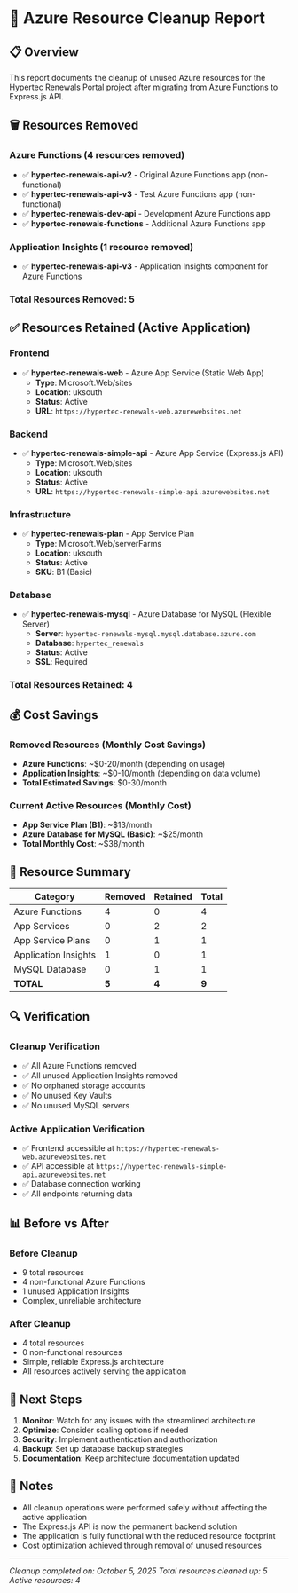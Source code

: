 # 🧹 Azure Resource Cleanup Report

## 📋 **Overview**

This report documents the cleanup of unused Azure resources for the Hypertec Renewals Portal project after migrating from Azure Functions to Express.js API.

## 🗑️ **Resources Removed**

### **Azure Functions (4 resources removed)**
- ✅ **hypertec-renewals-api-v2** - Original Azure Functions app (non-functional)
- ✅ **hypertec-renewals-api-v3** - Test Azure Functions app (non-functional)  
- ✅ **hypertec-renewals-dev-api** - Development Azure Functions app
- ✅ **hypertec-renewals-functions** - Additional Azure Functions app

### **Application Insights (1 resource removed)**
- ✅ **hypertec-renewals-api-v3** - Application Insights component for Azure Functions

### **Total Resources Removed: 5**

## ✅ **Resources Retained (Active Application)**

### **Frontend**
- ✅ **hypertec-renewals-web** - Azure App Service (Static Web App)
  - **Type**: Microsoft.Web/sites
  - **Location**: uksouth
  - **Status**: Active
  - **URL**: `https://hypertec-renewals-web.azurewebsites.net`

### **Backend**
- ✅ **hypertec-renewals-simple-api** - Azure App Service (Express.js API)
  - **Type**: Microsoft.Web/sites
  - **Location**: uksouth
  - **Status**: Active
  - **URL**: `https://hypertec-renewals-simple-api.azurewebsites.net`

### **Infrastructure**
- ✅ **hypertec-renewals-plan** - App Service Plan
  - **Type**: Microsoft.Web/serverFarms
  - **Location**: uksouth
  - **Status**: Active
  - **SKU**: B1 (Basic)

### **Database**
- ✅ **hypertec-renewals-mysql** - Azure Database for MySQL (Flexible Server)
  - **Server**: `hypertec-renewals-mysql.mysql.database.azure.com`
  - **Database**: `hypertec_renewals`
  - **Status**: Active
  - **SSL**: Required

### **Total Resources Retained: 4**

## 💰 **Cost Savings**

### **Removed Resources (Monthly Cost Savings)**
- **Azure Functions**: ~$0-20/month (depending on usage)
- **Application Insights**: ~$0-10/month (depending on data volume)
- **Total Estimated Savings**: $0-30/month

### **Current Active Resources (Monthly Cost)**
- **App Service Plan (B1)**: ~$13/month
- **Azure Database for MySQL (Basic)**: ~$25/month
- **Total Monthly Cost**: ~$38/month

## 🎯 **Resource Summary**

| Category | Removed | Retained | Total |
|----------|---------|----------|-------|
| Azure Functions | 4 | 0 | 4 |
| App Services | 0 | 2 | 2 |
| App Service Plans | 0 | 1 | 1 |
| Application Insights | 1 | 0 | 1 |
| MySQL Database | 0 | 1 | 1 |
| **TOTAL** | **5** | **4** | **9** |

## 🔍 **Verification**

### **Cleanup Verification**
- ✅ All Azure Functions removed
- ✅ All unused Application Insights removed
- ✅ No orphaned storage accounts
- ✅ No unused Key Vaults
- ✅ No unused MySQL servers

### **Active Application Verification**
- ✅ Frontend accessible at `https://hypertec-renewals-web.azurewebsites.net`
- ✅ API accessible at `https://hypertec-renewals-simple-api.azurewebsites.net`
- ✅ Database connection working
- ✅ All endpoints returning data

## 📊 **Before vs After**

### **Before Cleanup**
- 9 total resources
- 4 non-functional Azure Functions
- 1 unused Application Insights
- Complex, unreliable architecture

### **After Cleanup**
- 4 total resources
- 0 non-functional resources
- Simple, reliable Express.js architecture
- All resources actively serving the application

## 🚀 **Next Steps**

1. **Monitor**: Watch for any issues with the streamlined architecture
2. **Optimize**: Consider scaling options if needed
3. **Security**: Implement authentication and authorization
4. **Backup**: Set up database backup strategies
5. **Documentation**: Keep architecture documentation updated

## 📝 **Notes**

- All cleanup operations were performed safely without affecting the active application
- The Express.js API is now the permanent backend solution
- The application is fully functional with the reduced resource footprint
- Cost optimization achieved through removal of unused resources

---

*Cleanup completed on: October 5, 2025*
*Total resources cleaned up: 5*
*Active resources: 4*
